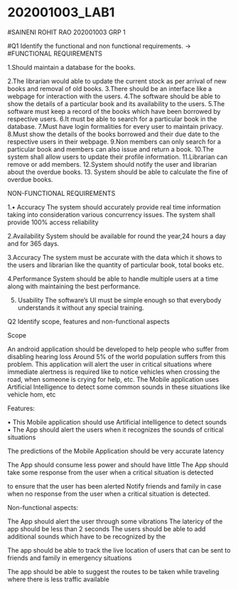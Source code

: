 # 202001003_LAB1

#SAINENI ROHIT RAO
202001003
GRP 1


#Q1 Identify the functional and non functional requirements.
->
#FUNCTIONAL REQUIREMENTS

1.Should maintain a database for the books.

2.The librarian would able to update the current stock as per arrival of new books and removal of old books.
3.There should be an interface like a webpage for interaction with the users.
4.The software should be able to show the details of a particular book and  its availability to the users.
5.The software must keep a record of the books which have been borrowed by respective users.
6.It must be able to search for a particular book in the database.
7.Must have login formalities for every user to maintain privacy.
8.Must show the details of the books borrowed and their due date to the respective users in their webpage.
9.Non members can only search for a particular book and members can also issue and return a book.
10.The system shall allow users to update their profile information.
11.Librarian can remove or add members.
12.System should notify the user and librarian about the overdue books.
13. System should be able to calculate the fine of overdue books.

NON-FUNCTIONAL REQUIREMENTS

1.• Accuracy 
The system should accurately provide real time information taking into consideration 
various concurrency issues. The system shall provide 100% access reliability

2.Availability
System should be available for round the year,24 hours a day and for 365 days.


3.Accuracy
The system must be accurate with the data which it shows to the users and librarian like the quantity of particular book, total books etc.

4.Performance
System should be able to handle multiple users at a time along with maintaining the best performance.

5. Usability
The software’s UI must be simple enough so that everybody understands it without any special training.


Q2  Identify scope, features and non-functional aspects 

Scope

An android application should be developed to help people who suffer from disabling hearing loss Around 5% of the world population suffers from this problem. This application will alert the user in critical situations where immediate alertness is required like to notice vehicles when crossing the road, when someone is crying for help, etc. The Mobile application uses Artificial Intelligence to detect some common sounds in these situations like vehicle hom, etc 

Features:

• This Mobile application should use Artificial intelligence to detect sounds 
• The App should alert the users when it recognizes the sounds of critical situations

The predictions of the Mobile Application should be very accurate latency

The App should consume less power and should have little The App should take some response from the user when a critical situation is detected

to ensure that the user has been alerted Notify friends and family in case when no response from the user when a critical situation is detected.

Non-functional aspects:

The App should alert the user through some vibrations The latericy of the app should be less than 2 seconds The users should be able to add additional sounds which have to be recognized by the

The app should be able to track the live location of users that can be sent to friends and family in emergency situations

The app should be able to suggest the routes to be taken while traveling where there is less traffic available
